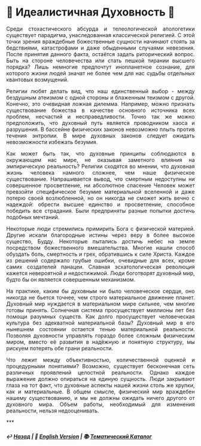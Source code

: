 # 🔮 Идеалистичная Духовность 🔮
<p align="justify">Среди стохастического абсурда и телеологической апологетики существует парадигма, унаследованная классической религией. С этой точки зрения враждебные божественные сущности начинают стоять за бедствиями, катастрофами и даже обыденными случаями невезения. После принятия данного факта, остаётся задать риторический вопрос. Быть на стороне человечества или стать пешкой тирании высшего порядка? Лишь немногие предпочтут инопланетное сознание, для которого жизни людей значат не более чем для нас судьбы отдельных квантовых возмущений.</p>

<p align="justify">Религии любят делать вид, что наш единственный выбор - между бездушным атеизмом с одной стороны и блаженным теизмом с другой. Конечно, это очевидная ложная дилемма. Например, можно признать существование божества в качестве основного источника всех проблем, несчастий и несправедливости. Точно так же можно предположить, что духовный путь является проводником хаоса и разрушения. В бассейне физических законов невозможно плыть против течения энтропии. В мире духовных законов следует ожидать невозможности избежать безумия.</p>

<p align="justify">Как может быть так, что духовные принципы соблюдаются в окружающем нас мире, не оказывая заметного влияния на эмпирическую реальность? Религии сходятся во мнении, что духовная жизнь человека намного сложнее, чем наше физическое существование. Напрашивается вывод, что смертным недоступны ни совершенное просветление, ни абсолютное спасение Человек может превзойти специфическое безумие материальной вселенной и даже потерю своей возлюбленной, но он никогда не сможет жить вечно с надеждой: обрести высшее единство и просветление, способное победить все страдания. Были предприняты разные попытки достичь подобных мечтаний.</p>

<p align="justify">Некоторые люди стремились примирить Бога с физической материей. Другие искали благородные истины через веру в более высокое существо, Будду. Некоторые пытались достичь небес на земле посредством божественного вмешательства. Многие нашли способ обуздать боль, смертность и грех, обратившись к силе Христа. Каждое из решений содержало грубые ошибки, очевидные для всех, кроме самих создателей панацеи. Славная эсхатологическая революция кажется невероятной и недостижимой. Люди боготворят духовный мир, будто бы он является совершенным механизмом.</p>

<p align="justify">На практике, каким бы духовным ни было человеческое сердце, оно никогда не бьется точнее, чем строго материальное движение планет. Духовный мир нуждается в материальном мире сильнее, чем многие готовы принять. Солнечная система просуществует миллионы лет без помощи разумных существ. Как долго просуществует человеческая культура без адекватной материальной базы? Духовный мир в его нынешнем состоянии остается тенью материальной реальности. Позволяя духовности управлять гораздо более сложным физическим миром, вместо её развития в надёжную и понятную структуру, мы рискуем потерять обе грани реальности.</p>

<p align="justify">Что лежит между объективностью, количественной оценкой и процедурными понятиями? Возможно, существует бесконечная сеть различных проявлений целостной реальности. Однако каждое выражение должно опираться на единую сущность. Люди закрывают глаза на тот факт, что духовные аспекты нашей жизни столь же хрупки, как и материальные. В общем смысле, физический мир враждебен нашему существованию, и мы не должны ожидать ничего другого от духовного мира. Объем работы, необходимый для изменения реальности, нельзя недооценивать.</p>
***

##### ↩️ [Назад](index-2.md) | 🗽 [English Version](mirage.md) | 📚 [Тематический Каталог](index_2t.md)
